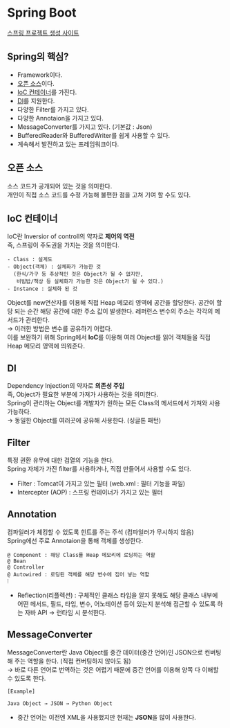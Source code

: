 # Spring Boot
[스프링 프로젝트 생성 사이트](https://start.spring.io/)

## Spring의 핵심?
* Framework이다.
* [오픈 소스](https://github.com/elilly00/TIL/blob/main/Spring/00.Spring%20Boot.md#%EC%98%A4%ED%94%88-%EC%86%8C%EC%8A%A4)이다.
* [IoC 컨테이너](https://github.com/elilly00/TIL/blob/main/Spring/00.Spring%20Boot.md#ioc-%EC%BB%A8%ED%85%8C%EC%9D%B4%EB%84%88)를 가진다.
* [DI](https://github.com/elilly00/TIL/blob/main/Spring/00.Spring%20Boot.md#di)를 지원한다.
* 다양한 Filter를 가지고 있다.
* 다양한 Annotaion을 가지고 있다.
* MessageConverter를 가지고 있다. (기본값 : Json)
* BufferedReader와 BufferedWriter를 쉽게 사용할 수 있다.
* 계속해서 발전하고 있는 프레임워크이다.

## 오픈 소스
소스 코드가 공개되어 있는 것을 의미한다. <br/>
개인이 직접 소스 코드를 수정 가능해 불편한 점을 고쳐 기여 할 수도 있다.

## IoC 컨테이너
IoC란 Inversior of controll의 약자로 <b>제어의 역전</b> <br/>
즉, 스프링이 주도권을 가지는 것을 의미한다.
```
- Class : 설계도
- Object(객체) : 실체화가 가능한 것 
  (한식/가구 등 추상적인 것은 Object가 될 수 없지만, 
   비빔밥/책상 등 실체화가 가능한 것은 Object가 될 수 있다.)
- Instance : 실체화 된 것
```
Object를 new연산자를 이용해 직접 Heap 메모리 영역에 공간을 할당한다. 공간이 할당 되는 순간 해당 공간에 대한 주소 값이 발생한다. 레퍼런스 변수의 주소는 각각의 메서드가 관리한다. <br/>
→ 이러한 방법은 변수를 공유하기 어렵다. <br/>
  이를 보완하기 위해 Spring에서 <b>IoC</b>를 이용해 여러 Object를 읽어 객체들을 직접 Heap 메모리 영역에 띄워준다.

## DI
Dependency Injection의 약자로 <b>의존성 주입</b><br/>
즉, Object가 필요한 부분에 가져가 사용하는 것을 의미한다.<br/>
Spring이 관리하는 Object를 개발자가 원하는 모든 Class의 메서드에서 가져와 사용 가능하다. <br/>
→ 동일한 Object를 여러곳에 공유해 사용한다. (싱글톤 패턴) <br/>

## Filter
특정 권환 유무에 대한 검열의 기능을 한다. <br/>
Spring 자체가 가진 filter를 사용하거나, 직접 만들어서 사용할 수도 있다. <br/>
* Filter : Tomcat이 가지고 있는 필터 (web.xml : 필터 기능을 파일)
* Intercepter (AOP) : 스프링 컨테이너가 가지고 있는 필터

## Annotation
컴파일러가 체킹할 수 있도록 힌트를 주는 주석 (컴파일러가 무시하지 않음) <br/>
Spring에선 주로 Annotaion을 통해 객체를 생성한다. 
```
@ Component : 해당 Class를 Heap 메모리에 로딩하는 역할
@ Bean
@ Controller 
@ Autowired : 로딩된 객체를 해당 변수에 집어 넣는 역할
⁝
```
* Reflection(리플렉션) : 구체적인 클래스 타입을 알지 못해도 해당 클래스 내부에 어떤 메서드, 필드, 타입, 변수, 어노테이션 등이 있는지 분석해 접근할 수 있도록 하는 자바 API
→ 런타임 시 분석한다.

## MessageConverter
MessageConverter란 Java Object를 중간 데이터(중간 언어)인 JSON으로 컨버팅해 주는 역할을 한다. (직접 컨버팅하지 않아도 됨) <br/>
→ 바로 다른 언어로 번역하는 것은 어렵기 때문에 중간 언어를 이용해 양쪽 다 이해할 수 있도록 한다.
```
[Example]

Java Object → JSON → Python Object
```
 * 중간 언어는 이전엔 XML을 사용했지만 현재는 <b>JSON</b>을 많이 사용한다. <br/>






